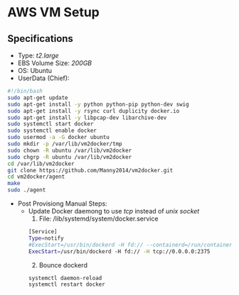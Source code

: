 # AWS VM Setup

## Specifications
- Type: *t2.large*
- EBS Volume Size: *200GB*
- OS: Ubuntu
- UserData (Chief):
```bash
#!/bin/bash
sudo apt-get update 
sudo apt-get install -y python python-pip python-dev swig
sudo apt-get install -y rsync curl duplicity docker.io
sudo apt-get install -y libpcap-dev libarchive-dev
sudo systemctl start docker
sudo systemctl enable docker
sudo usermod -a -G docker ubuntu 
sudo mkdir -p /var/lib/vm2docker/tmp
sudo chown -R ubuntu /var/lib/vm2docker
sudo chgrp -R ubuntu /var/lib/vm2docker
cd /var/lib/vm2docker
git clone https://github.com/Manny2014/vm2docker.git
cd vm2docker/agent
make
sudo ./agent
```
- Post Provisiong Manual Steps:
    - Update Docker daemong to use *tcp* instead of *unix socket*
        1. File: /lib/systemd/system/docker.service
        ```bash
        [Service]
        Type=notify
        #ExecStart=/usr/bin/dockerd -H fd:// --containerd=/run/containerd/containerd.sock
        ExecStart=/usr/bin/dockerd -H fd:// -H tcp://0.0.0.0:2375
        ```
        2. Bounce dockerd
        ```bash
        systemctl daemon-reload
        systemctl restart docker
        ```